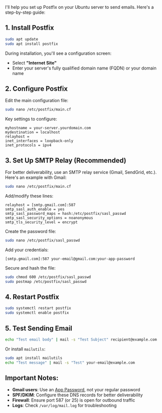 I'll help you set up Postfix on your Ubuntu server to send emails. Here's a step-by-step guide:

## 1. Install Postfix

```bash
sudo apt update
sudo apt install postfix
```

During installation, you'll see a configuration screen:
- Select **"Internet Site"**
- Enter your server's fully qualified domain name (FQDN) or your domain name

## 2. Configure Postfix

Edit the main configuration file:

```bash
sudo nano /etc/postfix/main.cf
```

Key settings to configure:

```
myhostname = your-server.yourdomain.com
mydestination = localhost
relayhost =
inet_interfaces = loopback-only
inet_protocols = ipv4
```

## 3. Set Up SMTP Relay (Recommended)

For better deliverability, use an SMTP relay service (Gmail, SendGrid, etc.). Here's an example with Gmail:

```bash
sudo nano /etc/postfix/main.cf
```

Add/modify these lines:

```
relayhost = [smtp.gmail.com]:587
smtp_sasl_auth_enable = yes
smtp_sasl_password_maps = hash:/etc/postfix/sasl_passwd
smtp_sasl_security_options = noanonymous
smtp_tls_security_level = encrypt
```

Create the password file:

```bash
sudo nano /etc/postfix/sasl_passwd
```

Add your credentials:
```
[smtp.gmail.com]:587 your-email@gmail.com:your-app-password
```

Secure and hash the file:

```bash
sudo chmod 600 /etc/postfix/sasl_passwd
sudo postmap /etc/postfix/sasl_passwd
```

## 4. Restart Postfix

```bash
sudo systemctl restart postfix
sudo systemctl enable postfix
```

## 5. Test Sending Email

```bash
echo "Test email body" | mail -s "Test Subject" recipient@example.com
```

Or install `mailutils`:

```bash
sudo apt install mailutils
echo "Test message" | mail -s "Test" your-email@example.com
```

## Important Notes:

- **Gmail users**: Use an [App Password](https://myaccount.google.com/apppasswords), not your regular password
- **SPF/DKIM**: Configure these DNS records for better deliverability
- **Firewall**: Ensure port 587 (or 25) is open for outbound traffic
- **Logs**: Check `/var/log/mail.log` for troubleshooting

